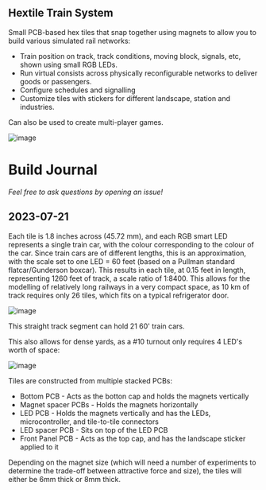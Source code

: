 ## Hextile Train System

Small PCB-based hex tiles that snap together using magnets to allow you to build various simulated rail networks:

- Train position on track, track conditions, moving block, signals, etc, shown using small RGB LEDs.
- Run virtual consists across physically reconfigurable networks to deliver goods or passengers.
- Configure schedules and signalling
- Customize tiles with stickers for different landscape, station and industries.

Can also be used to create multi-player games.

![image](https://github.com/dslik/hex-trains/assets/5757591/df82bd30-581c-41eb-806f-b2df1476deca)

# Build Journal

_Feel free to ask questions by opening an issue!_

## 2023-07-21

Each tile is 1.8 inches across (45.72 mm), and each RGB smart LED represents a single train car, with the colour corresponding to the colour of the car. Since train cars are of different lengths, this is an approximation, with the scale set to one LED = 60 feet (based on a Pullman standard flatcar/Gunderson boxcar). This results in each tile, at 0.15 feet in length, representing 1260 feet of track, a scale ratio of 1:8400. This allows for the modelling of relatively long railways in a very compact space, as 10 km of track requires only 26 tiles, which fits on a typical refrigerator door.

![image](https://github.com/dslik/hex-trains/assets/5757591/f56e5c2b-7961-418d-9db1-100664d3d111)

This straight track segment can hold 21 60' train cars.

This also allows for dense yards, as a #10 turnout only requires 4 LED's worth of space:

![image](https://github.com/dslik/hex-trains/assets/5757591/c9056e01-ea16-4b3f-a2d5-95c5488fbcb6)

Tiles are constructed from multiple stacked PCBs:

* Bottom PCB - Acts as the botton cap and holds the magnets vertically
* Magnet spacer PCBs - Holds the magnets horizontally
* LED PCB - Holds the magnets vertically and has the LEDs, microcontroller, and tile-to-tile connectors
* LED spacer PCB - Sits on top of the LED PCB
* Front Panel PCB - Acts as the top cap, and has the landscape sticker applied to it

Depending on the magnet size (which will need a number of experiments to determine the trade-off between attractive force and size), the tiles will either be 6mm thick or 8mm thick.

